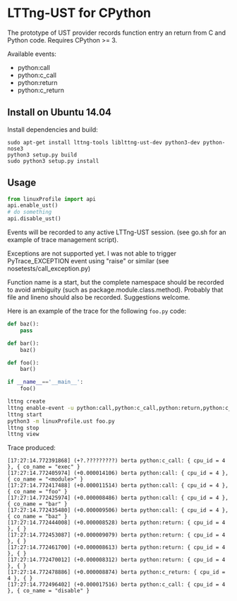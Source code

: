 # LTTng-UST for CPython #

The prototype of UST provider records function entry an return from C and
Python code. Requires CPython >= 3.

Available events:
* python:call
* python:c_call
* python:return
* python:c_return

## Install on Ubuntu 14.04 ##

Install dependencies and build:
```
sudo apt-get install lttng-tools liblttng-ust-dev python3-dev python-nose3
python3 setup.py build
sudo python3 setup.py install
```

## Usage ##

```python
from linuxProfile import api
api.enable_ust()
# do something
api.disable_ust()
```

Events will be recorded to any active LTTng-UST session. (see go.sh for an
example of trace management script).

Exceptions are not supported yet. I was not able to trigger PyTrace_EXCEPTION
event using "raise" or similar (see nosetests/call_exception.py)

Function name is a start, but the complete namespace should be recorded to
avoid ambiguity (such as package.module.class.method). Probably that file and
lineno should also be recorded. Suggestions welcome.

Here is an example of the trace for the following `foo.py` code:

```python
def baz():
    pass

def bar():
    baz()

def foo():
    bar()

if __name__=='__main__':
    foo()
```

```bash
lttng create
lttng enable-event -u python:call,python:c_call,python:return,python:c_return
lttng start
python3 -m linuxProfile.ust foo.py
lttng stop
lttng view
```

Trace produced:
```
[17:27:14.772391868] (+?.?????????) berta python:c_call: { cpu_id = 4 }, { co_name = "exec" }
[17:27:14.772405974] (+0.000014106) berta python:call: { cpu_id = 4 }, { co_name = "<module>" }
[17:27:14.772417488] (+0.000011514) berta python:call: { cpu_id = 4 }, { co_name = "foo" }
[17:27:14.772425974] (+0.000008486) berta python:call: { cpu_id = 4 }, { co_name = "bar" }
[17:27:14.772435480] (+0.000009506) berta python:call: { cpu_id = 4 }, { co_name = "baz" }
[17:27:14.772444008] (+0.000008528) berta python:return: { cpu_id = 4 }, { }
[17:27:14.772453087] (+0.000009079) berta python:return: { cpu_id = 4 }, { }
[17:27:14.772461700] (+0.000008613) berta python:return: { cpu_id = 4 }, { }
[17:27:14.772470012] (+0.000008312) berta python:return: { cpu_id = 4 }, { }
[17:27:14.772478886] (+0.000008874) berta python:c_return: { cpu_id = 4 }, { }
[17:27:14.772496402] (+0.000017516) berta python:c_call: { cpu_id = 4 }, { co_name = "disable" }
```

